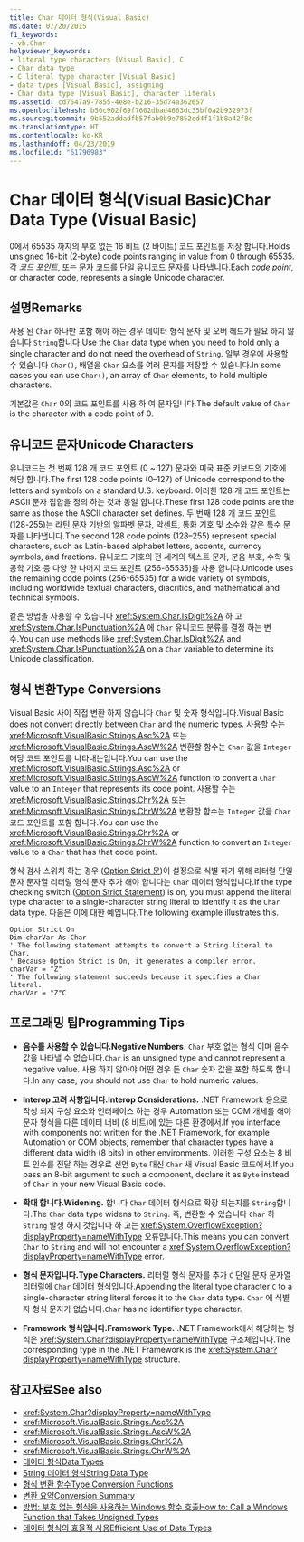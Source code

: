 ```yaml
---
title: Char 데이터 형식(Visual Basic)
ms.date: 07/20/2015
f1_keywords:
- vb.Char
helpviewer_keywords:
- literal type characters [Visual Basic], C
- Char data type
- C literal type character [Visual Basic]
- data types [Visual Basic], assigning
- Char data type [Visual Basic], character literals
ms.assetid: cd7547a9-7855-4e8e-b216-35d74a362657
ms.openlocfilehash: b50c902f69f7602dbad4663dc35bf0a2b932973f
ms.sourcegitcommit: 9b552addadfb57fab0b9e7852ed4f1f1b8a42f8e
ms.translationtype: HT
ms.contentlocale: ko-KR
ms.lasthandoff: 04/23/2019
ms.locfileid: "61796983"
---
```

# <a name="char-data-type-visual-basic"></a><span data-ttu-id="9f56c-102">Char 데이터 형식(Visual Basic)</span><span class="sxs-lookup"><span data-stu-id="9f56c-102">Char Data Type (Visual Basic)</span></span>
<span data-ttu-id="9f56c-103">0에서 65535 까지의 부호 없는 16 비트 (2 바이트) 코드 포인트를 저장 합니다.</span><span class="sxs-lookup"><span data-stu-id="9f56c-103">Holds unsigned 16-bit (2-byte) code points ranging in value from 0 through 65535.</span></span> <span data-ttu-id="9f56c-104">각 *코드 포인트*, 또는 문자 코드를 단일 유니코드 문자를 나타냅니다.</span><span class="sxs-lookup"><span data-stu-id="9f56c-104">Each *code point*, or character code, represents a single Unicode character.</span></span>  
  
## <a name="remarks"></a><span data-ttu-id="9f56c-105">설명</span><span class="sxs-lookup"><span data-stu-id="9f56c-105">Remarks</span></span>  
 <span data-ttu-id="9f56c-106">사용 된 `Char` 하나만 포함 해야 하는 경우 데이터 형식 문자 및 오버 헤드가 필요 하지 않습니다 `String`합니다.</span><span class="sxs-lookup"><span data-stu-id="9f56c-106">Use the `Char` data type when you need to hold only a single character and do not need the overhead of `String`.</span></span> <span data-ttu-id="9f56c-107">일부 경우에 사용할 수 있습니다 `Char()`, 배열을 `Char` 요소를 여러 문자를 저장할 수 있습니다.</span><span class="sxs-lookup"><span data-stu-id="9f56c-107">In some cases you can use `Char()`, an array of `Char` elements, to hold multiple characters.</span></span>  
  
 <span data-ttu-id="9f56c-108">기본값은 `Char` 0의 코드 포인트를 사용 하 여 문자입니다.</span><span class="sxs-lookup"><span data-stu-id="9f56c-108">The default value of `Char` is the character with a code point of 0.</span></span>  
  
## <a name="unicode-characters"></a><span data-ttu-id="9f56c-109">유니코드 문자</span><span class="sxs-lookup"><span data-stu-id="9f56c-109">Unicode Characters</span></span>  
 <span data-ttu-id="9f56c-110">유니코드는 첫 번째 128 개 코드 포인트 (0 ~ 127) 문자와 미국 표준 키보드의 기호에 해당 합니다.</span><span class="sxs-lookup"><span data-stu-id="9f56c-110">The first 128 code points (0–127) of Unicode correspond to the letters and symbols on a standard U.S. keyboard.</span></span> <span data-ttu-id="9f56c-111">이러한 128 개 코드 포인트는 ASCII 문자 집합을 정의 하는 것과 동일 합니다.</span><span class="sxs-lookup"><span data-stu-id="9f56c-111">These first 128 code points are the same as those the ASCII character set defines.</span></span> <span data-ttu-id="9f56c-112">두 번째 128 개 코드 포인트 (128-255)는 라틴 문자 기반의 알파벳 문자, 악센트, 통화 기호 및 소수와 같은 특수 문자를 나타냅니다.</span><span class="sxs-lookup"><span data-stu-id="9f56c-112">The second 128 code points (128–255) represent special characters, such as Latin-based alphabet letters, accents, currency symbols, and fractions.</span></span> <span data-ttu-id="9f56c-113">유니코드 기호의 전 세계의 텍스트 문자, 분음 부호, 수학 및 공학 기호 등 다양 한 나머지 코드 포인트 (256-65535)를 사용 합니다.</span><span class="sxs-lookup"><span data-stu-id="9f56c-113">Unicode uses the remaining code points (256-65535) for a wide variety of symbols, including worldwide textual characters, diacritics, and mathematical and technical symbols.</span></span>  
  
 <span data-ttu-id="9f56c-114">같은 방법을 사용할 수 있습니다 <xref:System.Char.IsDigit%2A> 하 고 <xref:System.Char.IsPunctuation%2A> 에 `Char` 유니코드 분류를 결정 하는 변수.</span><span class="sxs-lookup"><span data-stu-id="9f56c-114">You can use methods like <xref:System.Char.IsDigit%2A> and <xref:System.Char.IsPunctuation%2A> on a `Char` variable to determine its Unicode classification.</span></span>  
  
## <a name="type-conversions"></a><span data-ttu-id="9f56c-115">형식 변환</span><span class="sxs-lookup"><span data-stu-id="9f56c-115">Type Conversions</span></span>  
 <span data-ttu-id="9f56c-116">Visual Basic 사이 직접 변환 하지 않습니다 `Char` 및 숫자 형식입니다.</span><span class="sxs-lookup"><span data-stu-id="9f56c-116">Visual Basic does not convert directly between `Char` and the numeric types.</span></span> <span data-ttu-id="9f56c-117">사용할 수는 <xref:Microsoft.VisualBasic.Strings.Asc%2A> 또는 <xref:Microsoft.VisualBasic.Strings.AscW%2A> 변환할 함수는 `Char` 값을 `Integer` 해당 코드 포인트를 나타내는입니다.</span><span class="sxs-lookup"><span data-stu-id="9f56c-117">You can use the <xref:Microsoft.VisualBasic.Strings.Asc%2A> or <xref:Microsoft.VisualBasic.Strings.AscW%2A> function to convert a `Char` value to an `Integer` that represents its code point.</span></span> <span data-ttu-id="9f56c-118">사용할 수는 <xref:Microsoft.VisualBasic.Strings.Chr%2A> 또는 <xref:Microsoft.VisualBasic.Strings.ChrW%2A> 변환할 함수는 `Integer` 값을 `Char` 코드 포인트를 포함 합니다.</span><span class="sxs-lookup"><span data-stu-id="9f56c-118">You can use the <xref:Microsoft.VisualBasic.Strings.Chr%2A> or <xref:Microsoft.VisualBasic.Strings.ChrW%2A> function to convert an `Integer` value to a `Char` that has that code point.</span></span>  
  
 <span data-ttu-id="9f56c-119">형식 검사 스위치 하는 경우 ([Option Strict 문](../../../visual-basic/language-reference/statements/option-strict-statement.md))이 설정으로 식별 하기 위해 리터럴 단일 문자 문자열 리터럴 형식 문자 추가 해야 합니다는 `Char` 데이터 형식입니다.</span><span class="sxs-lookup"><span data-stu-id="9f56c-119">If the type checking switch ([Option Strict Statement](../../../visual-basic/language-reference/statements/option-strict-statement.md)) is on, you must append the literal type character to a single-character string literal to identify it as the `Char` data type.</span></span> <span data-ttu-id="9f56c-120">다음은 이에 대한 예입니다.</span><span class="sxs-lookup"><span data-stu-id="9f56c-120">The following example illustrates this.</span></span>  
  
```  
Option Strict On  
Dim charVar As Char  
' The following statement attempts to convert a String literal to Char.  
' Because Option Strict is On, it generates a compiler error.  
charVar = "Z"  
' The following statement succeeds because it specifies a Char literal.  
charVar = "Z"C  
```  
  
## <a name="programming-tips"></a><span data-ttu-id="9f56c-121">프로그래밍 팁</span><span class="sxs-lookup"><span data-stu-id="9f56c-121">Programming Tips</span></span>  
  
- <span data-ttu-id="9f56c-122">**음수를 사용할 수 있습니다.**</span><span class="sxs-lookup"><span data-stu-id="9f56c-122">**Negative Numbers.**</span></span> <span data-ttu-id="9f56c-123">`Char` 부호 없는 형식 이며 음수 값을 나타낼 수 없습니다.</span><span class="sxs-lookup"><span data-stu-id="9f56c-123">`Char` is an unsigned type and cannot represent a negative value.</span></span> <span data-ttu-id="9f56c-124">사용 하지 않아야 어떤 경우 든 `Char` 숫자 값을 포함 하도록 합니다.</span><span class="sxs-lookup"><span data-stu-id="9f56c-124">In any case, you should not use `Char` to hold numeric values.</span></span>  
  
- <span data-ttu-id="9f56c-125">**Interop 고려 사항입니다.**</span><span class="sxs-lookup"><span data-stu-id="9f56c-125">**Interop Considerations.**</span></span> <span data-ttu-id="9f56c-126">.NET Framework 용으로 작성 되지 구성 요소와 인터페이스 하는 경우 Automation 또는 COM 개체를 해야 문자 형식을 다른 데이터 너비 (8 비트)에 있는 다른 환경에서.</span><span class="sxs-lookup"><span data-stu-id="9f56c-126">If you interface with components not written for the .NET Framework, for example Automation or COM objects, remember that character types have a different data width (8 bits) in other environments.</span></span> <span data-ttu-id="9f56c-127">이러한 구성 요소는 8 비트 인수를 전달 하는 경우로 선언 `Byte` 대신 `Char` 새 Visual Basic 코드에서.</span><span class="sxs-lookup"><span data-stu-id="9f56c-127">If you pass an 8-bit argument to such a component, declare it as `Byte` instead of `Char` in your new Visual Basic code.</span></span>  
  
- <span data-ttu-id="9f56c-128">**확대 합니다.**</span><span class="sxs-lookup"><span data-stu-id="9f56c-128">**Widening.**</span></span> <span data-ttu-id="9f56c-129">합니다 `Char` 데이터 형식으로 확장 되는지를 `String`합니다.</span><span class="sxs-lookup"><span data-stu-id="9f56c-129">The `Char` data type widens to `String`.</span></span> <span data-ttu-id="9f56c-130">즉, 변환할 수 있습니다 `Char` 하 `String` 발생 하지 것입니다 하 고는 <xref:System.OverflowException?displayProperty=nameWithType> 오류입니다.</span><span class="sxs-lookup"><span data-stu-id="9f56c-130">This means you can convert `Char` to `String` and will not encounter a <xref:System.OverflowException?displayProperty=nameWithType> error.</span></span>  
  
- <span data-ttu-id="9f56c-131">**형식 문자입니다.**</span><span class="sxs-lookup"><span data-stu-id="9f56c-131">**Type Characters.**</span></span> <span data-ttu-id="9f56c-132">리터럴 형식 문자를 추가 `C` 단일 문자 문자열 리터럴에 `Char` 데이터 형식입니다.</span><span class="sxs-lookup"><span data-stu-id="9f56c-132">Appending the literal type character `C` to a single-character string literal forces it to the `Char` data type.</span></span> <span data-ttu-id="9f56c-133">`Char` 에 식별자 형식 문자가 없습니다.</span><span class="sxs-lookup"><span data-stu-id="9f56c-133">`Char` has no identifier type character.</span></span>  
  
- <span data-ttu-id="9f56c-134">**Framework 형식입니다.**</span><span class="sxs-lookup"><span data-stu-id="9f56c-134">**Framework Type.**</span></span> <span data-ttu-id="9f56c-135">.NET Framework에서 해당하는 형식은 <xref:System.Char?displayProperty=nameWithType> 구조체입니다.</span><span class="sxs-lookup"><span data-stu-id="9f56c-135">The corresponding type in the .NET Framework is the <xref:System.Char?displayProperty=nameWithType> structure.</span></span>  
  
## <a name="see-also"></a><span data-ttu-id="9f56c-136">참고자료</span><span class="sxs-lookup"><span data-stu-id="9f56c-136">See also</span></span>

- <xref:System.Char?displayProperty=nameWithType>
- <xref:Microsoft.VisualBasic.Strings.Asc%2A>
- <xref:Microsoft.VisualBasic.Strings.AscW%2A>
- <xref:Microsoft.VisualBasic.Strings.Chr%2A>
- <xref:Microsoft.VisualBasic.Strings.ChrW%2A>
- [<span data-ttu-id="9f56c-137">데이터 형식</span><span class="sxs-lookup"><span data-stu-id="9f56c-137">Data Types</span></span>](../../../visual-basic/language-reference/data-types/index.md)
- [<span data-ttu-id="9f56c-138">String 데이터 형식</span><span class="sxs-lookup"><span data-stu-id="9f56c-138">String Data Type</span></span>](../../../visual-basic/language-reference/data-types/string-data-type.md)
- [<span data-ttu-id="9f56c-139">형식 변환 함수</span><span class="sxs-lookup"><span data-stu-id="9f56c-139">Type Conversion Functions</span></span>](../../../visual-basic/language-reference/functions/type-conversion-functions.md)
- [<span data-ttu-id="9f56c-140">변환 요약</span><span class="sxs-lookup"><span data-stu-id="9f56c-140">Conversion Summary</span></span>](../../../visual-basic/language-reference/keywords/conversion-summary.md)
- [<span data-ttu-id="9f56c-141">방법: 부호 없는 형식을 사용하는 Windows 함수 호출</span><span class="sxs-lookup"><span data-stu-id="9f56c-141">How to: Call a Windows Function that Takes Unsigned Types</span></span>](../../../visual-basic/programming-guide/com-interop/how-to-call-a-windows-function-that-takes-unsigned-types.md)
- [<span data-ttu-id="9f56c-142">데이터 형식의 효율적 사용</span><span class="sxs-lookup"><span data-stu-id="9f56c-142">Efficient Use of Data Types</span></span>](../../../visual-basic/programming-guide/language-features/data-types/efficient-use-of-data-types.md)
